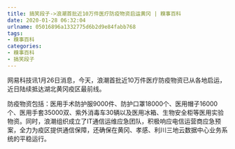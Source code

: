 ```yaml
---
title: 搞笑段子->浪潮首批近10万件医疗防疫物资启运黄冈 | 糗事百科
date: 2020-01-28 06:32:04
urlname: 05016896a1332775d6b2d9e84fabb768
tags: 
- 糗事百科
categories:
- 糗事百科
- 搞笑段子
---
```

网易科技讯1月26日消息，今天，浪潮首批近10万件医疗防疫物资已从各地启运，近日陆续抵达湖北黄冈疫区最前线。

防疫物资包括：医用手术防护服9000件、防护口罩18000个、医用帽子16000个、医用手套35000双、紫外消毒车30辆以及医用冰箱、生物安全柜等医用实验物资。同时，浪潮组织成立了IT通信运维应急团队，积极响应电信运营商应急预案，全力为疫区提供通信保障，还确保在黄冈、孝感、利川三地云数据中心业务系统的平稳运行。


